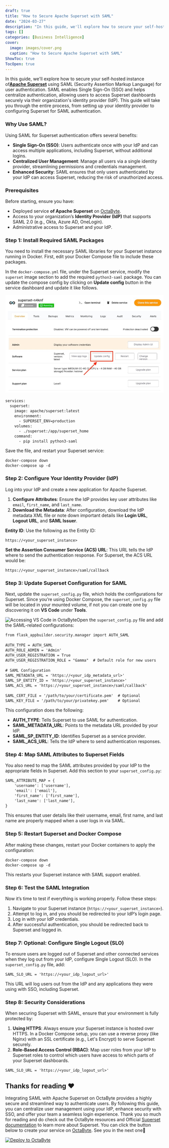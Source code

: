 ```yaml
---
draft: true
title: "How to Secure Apache Superset with SAML"
date: "2024-03-27"
description: "In this guide, we'll explore how to secure your self-hosted instance of Apache Superset using SAML (Security Assertion Markup Language) for user authentication. SAML enables Single Sign-On (SSO) and helps centralize authentication, allowing users to access Superset dashboards securely via their organization's identity provider (IdP). This"
tags: []
categories: [Business Intelligence]
cover:
  image: images/cover.png
  caption: "How to Secure Apache Superset with SAML"
ShowToc: true
TocOpen: true
---
```



In this guide, we'll explore how to secure your self\-hosted instance of[**Apache Superset**](https://octabyte.io/open-source/superset?ref=blog.octabyte.io) using SAML (Security Assertion Markup Language) for user authentication. SAML enables Single Sign\-On (SSO) and helps centralize authentication, allowing users to access Superset dashboards securely via their organization's identity provider (IdP). This guide will take you through the entire process, from setting up your identity provider to configuring Superset for SAML authentication.

### Why Use SAML?

Using SAML for Superset authentication offers several benefits:

* **Single Sign\-On (SSO)**: Users authenticate once with your IdP and can access multiple applications, including Superset, without additional logins.
* **Centralized User Management**: Manage all users via a single identity provider, streamlining permissions and credentials management.
* **Enhanced Security**: SAML ensures that only users authenticated by your IdP can access Superset, reducing the risk of unauthorized access.

### Prerequisites

Before starting, ensure you have:

* Deployed service **of Apache Superset** on [OctaByte](https://octabyte.io/open-source/superset?ref=blog.octabyte.io).
* Access to your organization’s **Identity Provider (IdP)** that supports SAML 2\.0 (e.g., Okta, Azure AD, OneLogin).
* Administrative access to Superset and your IdP.

### Step 1: Install Required SAML Packages

You need to install the necessary SAML libraries for your Superset instance running in Docker. First, edit your Docker Compose file to include these packages.

In the `docker-compose.yml` file, under the Superset service, modify the `superset` image section to add the required `python3-saml` package. You can update the compose config by clicking on **Update config** button in the service dashboard and update it like follows.

![Update cofig option in OctaByte](images/Screenshot-2024-10-01-at-6.17.29-PM.jpg)
```
services:
  superset:
    image: apache/superset:latest
    environment:
      - SUPERSET_ENV=production
    volumes:
      - ./superset:/app/superset_home
    command:
      - pip install python3-saml

```
Save the file, and restart your Superset service:


```
docker-compose down
docker-compose up -d

```
### Step 2: Configure Your Identity Provider (IdP)

Log into your IdP and create a new application for Apache Superset.

1. **Configure Attributes**: Ensure the IdP provides key user attributes like `email`, `first_name`, and `last_name`.
2. **Download the Metadata**: After configuration, download the IdP metadata XML file or note down important details like **Login URL**, **Logout URL**, and **SAML Issuer**.

**Entity ID**: Use the following as the Entity ID:


```
https://<your_superset_instance>

```
**Set the Assertion Consumer Service (ACS) URL**: This URL tells the IdP where to send the authentication response. For Superset, the ACS URL would be:


```
https://<your_superset_instance>/saml/callback

```
### Step 3: Update Superset Configuration for SAML

Next, update the `superset_config.py` file, which holds the configurations for Superset. Since you’re using Docker Compose, the `superset_config.py` file will be located in your mounted volume, if not you can create one by discovering it on **VS Code** under **Tools**.

![Accessing VS Code in OctaByte](https://blog.elest.io/content/images/2024/10/Screenshot-2024-10-01-at-4.26.11-PM-1.jpg)Open the `superset_config.py` file and add the SAML\-related configurations:


```
from flask_appbuilder.security.manager import AUTH_SAML

AUTH_TYPE = AUTH_SAML
AUTH_ROLE_ADMIN = 'Admin'
AUTH_USER_REGISTRATION = True
AUTH_USER_REGISTRATION_ROLE = "Gamma"  # Default role for new users

# SAML Configuration
SAML_METADATA_URL = 'https://<your_idp_metadata_url>'
SAML_SP_ENTITY_ID = 'https://<your_superset_instance>'
SAML_ACS_URL = 'https://<your_superset_instance>/saml/callback'

SAML_CERT_FILE = '/path/to/your/certificate.pem'  # Optional
SAML_KEY_FILE = '/path/to/your/privatekey.pem'    # Optional

```
This configuration does the following:

* **AUTH\_TYPE**: Tells Superset to use SAML for authentication.
* **SAML\_METADATA\_URL**: Points to the metadata URL provided by your IdP.
* **SAML\_SP\_ENTITY\_ID**: Identifies Superset as a service provider.
* **SAML\_ACS\_URL**: Tells the IdP where to send authentication responses.

### Step 4: Map SAML Attributes to Superset Fields

You also need to map the SAML attributes provided by your IdP to the appropriate fields in Superset. Add this section to your `superset_config.py`:


```
SAML_ATTRIBUTE_MAP = {
    'username': ['username'],
    'email': ['email'],
    'first_name': ['first_name'],
    'last_name': ['last_name'],
}

```
This ensures that user details like their username, email, first name, and last name are properly mapped when a user logs in via SAML.

### Step 5: Restart Superset and Docker Compose

After making these changes, restart your Docker containers to apply the configuration:


```
docker-compose down
docker-compose up -d

```
This restarts your Superset instance with SAML support enabled.

### Step 6: Test the SAML Integration

Now it’s time to test if everything is working properly. Follow these steps:

1. Navigate to your Superset instance (`https://<your_superset_instance>`).
2. Attempt to log in, and you should be redirected to your IdP’s login page.
3. Log in with your IdP credentials.
4. After successful authentication, you should be redirected back to Superset and logged in.

### Step 7: Optional: Configure Single Logout (SLO)

To ensure users are logged out of Superset and other connected services when they log out from your IdP, configure Single Logout (SLO). In the `superset_config.py` file, add:


```
SAML_SLO_URL = 'https://<your_idp_logout_url>'

```
This URL will log users out from the IdP and any applications they were using with SSO, including Superset.

### Step 8: Security Considerations

When securing Superset with SAML, ensure that your environment is fully protected by:

1. **Using HTTPS**: Always ensure your Superset instance is hosted over HTTPS. In a Docker Compose setup, you can use a reverse proxy (like Nginx) with an SSL certificate (e.g., Let's Encrypt) to serve Superset securely.
2. **Role\-Based Access Control (RBAC)**: Map user roles from your IdP to Superset roles to control which users have access to which parts of your Superset dashboards.


```
SAML_SLO_URL = 'https://<your_idp_logout_url>'

```
## **Thanks for reading ❤️**

Integrating SAML with Apache Superset on OctaByte provides a highly secure and streamlined way to authenticate users. By following this guide, you can centralize user management using your IdP, enhance security with SSO, and offer your team a seamless login experience. Thank you so much for reading and do check out the OctaByte resources and Official [Superset documentation](https://superset.apache.org/docs/intro/?ref=blog.octabyte.io) to learn more about Superset. You can click the button below to create your service on [OctaByte](https://octabyte.io/open-source/superset?ref=blog.octabyte.io). See you in the next one👋




[![Deploy to OctaByte](https://octabyte.io/images/logos/deploy-to-elestio-btn.png)](https://octabyte.io/open-source/superset?ref=blog.octabyte.io)



